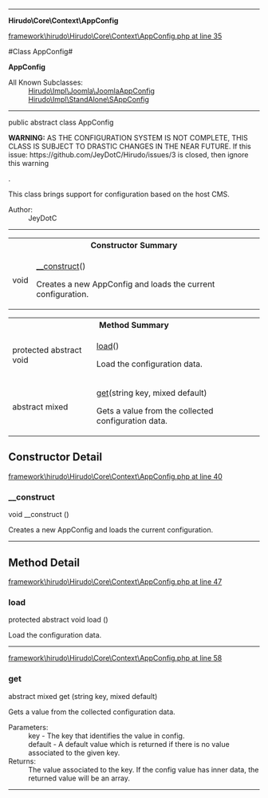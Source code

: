 

- - -

**Hirudo\Core\Context\AppConfig**


<a href="https://github.com/JeyDotC/Hirudo/blob/master/framework/hirudo/Hirudo/Core/Context/AppConfig.php#L35" >framework\hirudo\Hirudo\Core\Context\AppConfig.php at line 35</a>

#Class AppConfig#

**AppConfig**


<dl>
<dt>All Known Subclasses:</dt>
<dd><a href="https://github.com/JeyDotC/Hirudo-docs/blob/master/hirudo/impl/joomla/JoomlaAppConfig.md">Hirudo\Impl\Joomla\JoomlaAppConfig</a> <a href="https://github.com/JeyDotC/Hirudo-docs/blob/master/hirudo/impl/standalone/SAppConfig.md">Hirudo\Impl\StandAlone\SAppConfig</a> </dd>
</dl>



- - -

<p class="signature"><span class='k'>public abstract  class</span> <span class='nx'>AppConfig</span></p>

<div class="comment" id="overview_description"><p><p><strong>WARNING:</strong> AS THE CONFIGURATION SYSTEM IS NOT COMPLETE, THIS
CLASS IS SUBJECT TO DRASTIC CHANGES IN THE NEAR FUTURE.
If this issue: https://github.com/JeyDotC/Hirudo/issues/3 is closed, then
ignore this warning</p>.</p><p><p>This class brings support for configuration
based on the host CMS.</p></p></div>

<dl>
<dt>Author:</dt>
<dd>JeyDotC</dd>
</dl>


- - -

<table id="summary_constructor">
<tr><th colspan="2">Constructor Summary</th></tr>
<tr>
<td><span class='k'></span> <span class='nx'>void</span></td>
<td class="description"><p class="name"><a href="#__construct">__construct</a>()</p><p class="description">Creates a new AppConfig and loads the current configuration.</p></td>
</tr>
</table>

<table id="summary_method">
<tr><th colspan="2">Method Summary</th></tr>
<tr>
<td><span class='k'>protected abstract </span> <span class='nx'>void</span></td>
<td class="description"><p class="name"><a href="#load">load</a>()</p><p class="description">Load the configuration data.</p></td>
</tr>
<tr>
<td><span class='k'>abstract </span> <span class='nx'>mixed</span></td>
<td class="description"><p class="name"><a href="#get">get</a>(string key, mixed default)</p><p class="description">Gets a value from the collected configuration data.</p></td>
</tr>
</table>

<h2 id="detail_method">Constructor Detail</h2>

<a href="https://github.com/JeyDotC/Hirudo/blob/master/framework/hirudo/Hirudo/Core/Context/AppConfig.php#L40" >framework\hirudo\Hirudo\Core\Context\AppConfig.php at line 40</a>

<h3 id="__construct">__construct</h3>
<span class='k'></span> <span class='nx'>void</span> <span class='nf'>__construct</span> ()

<div class="details">
<p>Creates a new AppConfig and loads the current configuration.</p>
</div>

- - -

<h2 id="detail_method">Method Detail</h2>

<a href="https://github.com/JeyDotC/Hirudo/blob/master/framework/hirudo/Hirudo/Core/Context/AppConfig.php#L47" >framework\hirudo\Hirudo\Core\Context\AppConfig.php at line 47</a>

<h3 id="load()">load</h3>
<span class='k'>protected abstract </span> <span class='nx'>void</span> <span class='nf'>load</span> ()

<div class="details">
<p>Load the configuration data.</p>
</div>

- - -


<a href="https://github.com/JeyDotC/Hirudo/blob/master/framework/hirudo/Hirudo/Core/Context/AppConfig.php#L58" >framework\hirudo\Hirudo\Core\Context\AppConfig.php at line 58</a>

<h3 id="get()">get</h3>
<span class='k'>abstract </span> <span class='nx'>mixed</span> <span class='nf'>get</span> (string key, mixed default)

<div class="details">
<p>Gets a value from the collected configuration data.</p><dl>
<dt>Parameters:</dt>
<dd>key - The key that identifies the value in config.</dd>
<dd>default - A default value which is returned if there is no value associated to the given key.</dd>
<dt>Returns:</dt>
<dd>The value associated to the key. If the config value has inner data, the returned value will be an array.</dd>
</dl>

</div>

- - -

